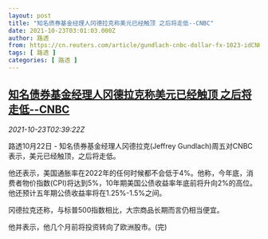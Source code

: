 ```yaml
---
layout: post
title: "知名债券基金经理人冈德拉克称美元已经触顶 之后将走低--CNBC"
date: 2021-10-23T03:01:03.000Z
author: 路透
from: https://cn.reuters.com/article/gundlach-cnbc-dollar-fx-1023-idCNKBS2HD01Y
tags: [ 路透 ]
categories: [ 路透 ]
---
```

<!--1634958063000-->
[知名债券基金经理人冈德拉克称美元已经触顶 之后将走低--CNBC](https://cn.reuters.com/article/gundlach-cnbc-dollar-fx-1023-idCNKBS2HD01Y)
------

<div>
<div><i>2021-10-23T02:39:22Z</i></div><p>路透10月22日 - 知名债券基金经理人冈德拉克(Jeffrey Gundlach)周五对CNBC表示，美元已经触顶，之后将走低。</p><p>他还表示，美国通胀率在2022年的任何时候都不会低于4%。他称，今年底，消费者物价指数(CPI)将达到5%，10年期美国公债收益率年底前将升向2%的高位。他还预计五年期公债收益率将在1.25%-1.5%之间。</p><p>冈德拉克还称，与标普500指数相比，大宗商品长期而言仍相当便宜。</p><p>他并表示，他几个月前将投资转向了欧洲股市。(完)</p>
</div>
